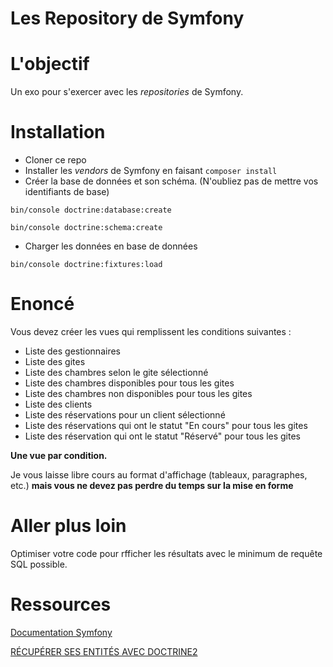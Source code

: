Les Repository de Symfony
=========================

# L'objectif

Un exo pour s'exercer avec les *repositories* de Symfony.

# Installation

* Cloner ce repo
* Installer les *vendors* de Symfony en faisant ```composer install```
* Créer la base de données et son schéma. (N'oubliez pas de mettre vos identifiants de base)
```
bin/console doctrine:database:create
```
```
bin/console doctrine:schema:create
```
* Charger les données en base de données
```
bin/console doctrine:fixtures:load
```

# Enoncé 

Vous devez créer les vues qui remplissent les conditions suivantes :

* Liste des gestionnaires
* Liste des gites
* Liste des chambres selon le gite sélectionné
* Liste des chambres disponibles pour tous les gites
* Liste des chambres non disponibles pour tous les gites
* Liste des clients
* Liste des réservations pour un client sélectionné
* Liste des réservations qui ont le statut "En cours" pour tous les gites
* Liste des réservation qui ont le statut "Réservé" pour tous les gites


**Une vue par condition.**

Je vous laisse libre cours au format d'affichage (tableaux, paragraphes, etc.) 
**mais vous ne devez pas perdre du temps sur la mise en forme**

# Aller plus loin

Optimiser votre code pour rfficher les résultats avec le minimum de requête SQL possible.

# Ressources 

[Documentation Symfony](http://symfony.com/doc/current/book/doctrine.html#fetching-related-objects)

[RÉCUPÉRER SES ENTITÉS AVEC DOCTRINE2](https://openclassrooms.com/courses/developpez-votre-site-web-avec-le-framework-symfony/recuperer-ses-entites-avec-doctrine2-1)



